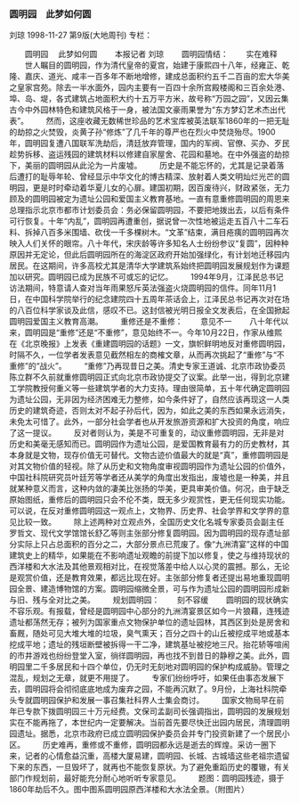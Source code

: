 ### 圆明园　此梦如何圆
刘琼
1998-11-27
第9版(大地周刊)
专栏：

　　圆明园
  　此梦如何圆
　　本报记者  刘琼
　　圆明园情结：
　　实在难释
　　世人瞩目的圆明园，作为清代皇帝的夏宫，始建于康熙四十八年，经雍正、乾隆、嘉庆、道光、咸丰一百多年不断地增修，建成总面积约五千二百亩的宏大华美之皇家宫苑。除去一半水面外，园内主要有一百四十余所宫殿楼阁和三百余处港、埠、岛、堤，各式建筑占地面积大约十五万平方米，故号称“万园之园”，又因云集古今中外园林特色和建筑风格于一身，被法国文豪雨果誉为“东方梦幻艺术杰出代表”。
　　然而，这座收藏无数稀世珍品的艺术宝库被英法联军1860年的一把无耻的劫掠之火焚毁，炎黄子孙“修炼”了几千年的尊严也在烈火中焚烧殆尽。1900年，圆明园复遭八国联军洗劫后，清廷放弃管理，国内的军阀、官僚、买办、歹民趁势拆移、盗运残园的建筑材料以修建自家屋舍、花园和墓地。在中外强盗的劫掠下，美丽的圆明园从此沦为一片废墟。
　　历史是不能忘怀的，尤其是记录着落后遭打的耻辱年轮、曾经显示中华文化的博古精深、放射着人类文明灿烂光芒的圆明园，更是时时牵动着华夏儿女的心扉。建国初期，因百废待兴，财政紧张，无力顾及的圆明园被定为遗址公园和爱国主义教育基地。一直有意重修圆明园的周恩来总理指示北京市都市计划委员会：务必保留圆明园，不要把地拨出去，以后有条件可行恢复。十年“内乱”，圆明园再遭重创，据说曾一次性地被运走五百八十二车石料、拆掉八百多米围墙、砍伐一千多棵树木。“文革”结束，满目疮痍的圆明园再次映入人们关怀的眼帘。八十年代，宋庆龄等许多知名人士纷纷参议“复圆”，因种种原因并无定论，但此后圆明园所在的海淀区政府开始加强绿化，有计划地迁移园内居民。在这期间，许多高校尤其是清华大学建筑系始终把圆明园发展规划作为课题加以研究。圆明园已成为民族不可或忘的记忆。
　　1994年9月，江泽民总书记访法期间，特意请人查对当年雨果怒斥英法强盗火烧圆明园的信件。同年11月1日，在中国科学院举行的纪念建院四十五周年茶话会上，江泽民总书记再次对在场的八百位科学家谈及此信，感叹不已。这封信被光明日报全文发表后，在全国掀起圆明园爱国主义教育高潮。
　　重修还是不重修：
　　意见不一
　　八十年代以来，圆明园是“重修”还是“不重修”，意见始终不一。今年10月22日，作家从维熙在《北京晚报》上发表《重建圆明园的话题》一文，旗帜鲜明地反对重修圆明园，时隔不久，一位学者发表意见截然相左的商榷文章，从而再次挑起了“重修”与“不重修”的“战火”。
　　“重修”乃再现昔日之美。清史专家王道诚、北京市政协委员陈立群不久前就重修圆明园正式向北京市政协提交了议案。此举一出，得到北京建工学院教授何重义等一些建筑学者的大力支持。理由很简单，五十年代确定圆明园为遗址公园，无非因为经济困难无力整修，如今条件好了，自然应该再现这一人类历史的建筑奇迹，否则太对不起子孙后代，因为，如此之美的东西如果永远消失，未免太可惜了。此外，一部分社会学者也从开发旅游资源和扩大投资的角度，响应了这一提议。
　　反对者则认为，美是不可重复的，动议重修圆明园，无非是对历史和美毫无感知而已。圆明园作为遗址公园，是爱国教育最有力的历史教材，其本身就是文物，现存价值无可替代。文物古迹价值最大的就是“真”，重修圆明园是对其文物价值的轻视。除了从历史和文物角度审视圆明园作为遗址公园的价值外，中国社科院研究员叶廷芳等学者还从美学的角度出发指出，废墟也是一种美，并且就某种意义而言，这种内敛的凄美比张扬的华美，更具审美价值。何况，由于缺乏原始图纸，重修后的圆明园只会不伦不类，既无多少观赏性，更无任何现实功能。可以说，在反对重修圆明园这一观点上，文物界、历史界、社会学界和文学界的意见比较一致。
　　除上述两种对立观点外，全国历史文化名城专家委员会副主任罗哲文、现代文学馆馆长舒乙等则主张部分修复圆明园。因为圆明园的现存遗址部分实际上只占总面积的百分之二，大部分景点已荒废了。像“九洲清宴”这样的中国建筑史上的精华，如果能在不影响遗址观瞻的前提下加以修复，使之与维持现状的西洋楼和大水法及其他景观相对比，在视觉落差中给人以心灵的震撼。那么，无论是观赏价值，还是教育效果，都远比现在好。主张部分修复者还提出易地重现圆明园全景、建造博物馆的方案。圆明园缩微全景，可与作为遗址公园的圆明园形成新与旧、残与全对比之美。
　　规划圆明园：
　　刻不容缓
　　圆明园的现状确实不容乐观。有报载，曾经是圆明园中心部分的九洲清宴景区如今一片狼藉，连残迹遗址都荡然无存；被列为国家重点文物保护单位的遗址园林，其西区到处是房舍和畜厩，随处可见大堆大堆的垃圾，臭气熏天；百分之四十的山丘被挖成平地或基本挖成平地；遗址的残垣断壁被拆得一干二净，建筑基址被挖地三尺。抬花轿等喧闹的市井游戏也纷纷登堂入室，徜徉圆明园，再也找不到昔日的静穆之美。此外，圆明园里二千多居民和十四个单位，仍无时无刻地对圆明园的保护构成威胁。管理之混乱，规划之无章，就更不用提了。
　　专家们纷纷呼吁，如果任由事态发展下去，圆明园将会彻彻底底地成为废弃之园，不能再沉默了。9月份，上海社科院牵头专就圆明园保护和发展一事召集社科界人士集会商讨。
　　国家文物局早在前年已专款下拨圆明园三十万元经费。文保司孟副司长强调指出，圆明园的发展规划实在不能再拖了，本世纪内一定要解决。当前首先要尽快迁出园内居民，清理圆明园遗址。据悉，北京市政府已成立圆明园保护委员会并专门投资新建了一个居民小区。
　　历史难再，重修或不重修，圆明园都永远是逝去的辉煌。采访一圈下来，记者的心情愈益沉重，高楼大厦易建，圆明园、长城、古城墙这些老祖宗遗留下来的东西，一旦毁坏了，就再也不能恢复原状。为了避免重蹈历史的覆辙，有关部门作规划前，最好能充分耐心地听听专家意见。
　　题图：圆明园残迹，摄于1860年劫后不久。图中图系圆明园原西洋楼和大水法全景。（附图片）
